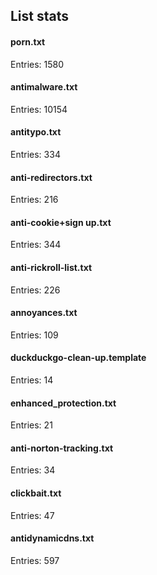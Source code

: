 ## List stats
#### porn.txt
Entries: 1580 <br> 
#### antimalware.txt
Entries: 10154 <br> 
#### antitypo.txt
Entries: 334 <br> 
#### anti-redirectors.txt
Entries: 216 <br> 
#### anti-cookie+sign up.txt
Entries: 344 <br> 
#### anti-rickroll-list.txt
Entries: 226 <br> 
#### annoyances.txt
Entries: 109 <br> 
#### duckduckgo-clean-up.template
Entries: 14 <br> 
#### enhanced_protection.txt
Entries: 21 <br> 
#### anti-norton-tracking.txt
Entries: 34 <br> 
#### clickbait.txt
Entries: 47 <br> 
#### antidynamicdns.txt
Entries: 597 <br> 
